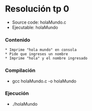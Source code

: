 # Resolución tp 0 

* Source code: holaMundo.c
* Ejecutable: holaMundo 

### Contenido 
    * Imprime "hola mundo" en consola
    * Pide que ingreses un nombre
    * Imprime "hola" y el nombre ingresado

### Compilación 

* gcc holaMundo.c -o holaMundo

### Ejecución 

* ./holaMundo
